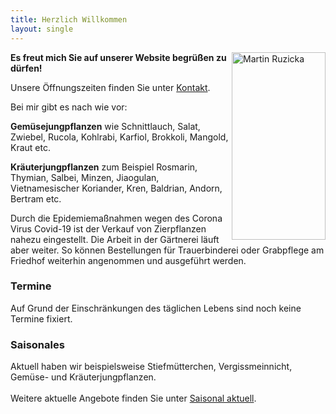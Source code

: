 ```yaml
---
title: Herzlich Willkommen
layout: single
---
```


<img class="shadow" style="float: right; margin: 0px 0px 0px 5px;" src="/img/martin.jpg" alt="Martin Ruzicka" width="150" height="300">
<p>
  <strong>Es freut mich Sie auf unserer Website begrüßen zu dürfen!</strong>
</p>
<p>
  Unsere Öffnungszeiten finden Sie unter <a href=/impressum/>Kontakt</a>.
</p>

Bei mir gibt es nach wie vor:

<strong>Gemüsejungpflanzen</strong> wie Schnittlauch, Salat, Zwiebel, Rucola, Kohlrabi, Karfiol, Brokkoli, Mangold, Kraut etc.
<p>
  <strong>Kräuterjungpflanzen</strong> zum Beispiel Rosmarin, Thymian, Salbei, Minzen, Jiaogulan, Vietnamesischer Koriander, Kren, Baldrian, Andorn, Bertram etc.
</p>
Durch die Epidemiemaßnahmen wegen des Corona Virus Covid-19 ist der Verkauf von Zierpflanzen nahezu eingestellt.
Die Arbeit in der Gärtnerei läuft aber weiter. So können Bestellungen für Trauerbinderei oder Grabpflege am Friedhof weiterhin angenommen und ausgeführt werden.


<h3>Termine</h3>
<p>
  Auf Grund der Einschränkungen des täglichen Lebens sind noch keine Termine fixiert.
  <!-- Jeden Donnerstag finden Sie mich am <a href="https://www.facebook.com/pg/Wochenmarkt-Langenzersdorf-302373863153862/about/?ref=page_internal" target="_blank">Wochenmarkt Langenzersdorf</a>. -->
</p>
<!-- <p>
  Alle weiteren Termine finden Sie unter <a href=/termine/>Termine</a>.
</p> -->

<h3>Saisonales</h3>
<p>
  <!-- <a href="https://www.gaertnerei-ruzicka.at/img/saisonal_sommer20181.jpg" target="_blank">
    <img class="shadow" style="float: right; margin: 10px 0px 0px 10px;" src="/img/saisonal_sommer20181.jpg" alt="Sommer" width="150">
  </a> -->
  Aktuell haben wir beispielsweise Stiefmütterchen, Vergissmeinnicht, Gemüse- und Kräuterjungpflanzen.<br><br>
    Weitere aktuelle Angebote finden Sie unter <a href=/saisonal/>Saisonal aktuell</a>.

</p>
